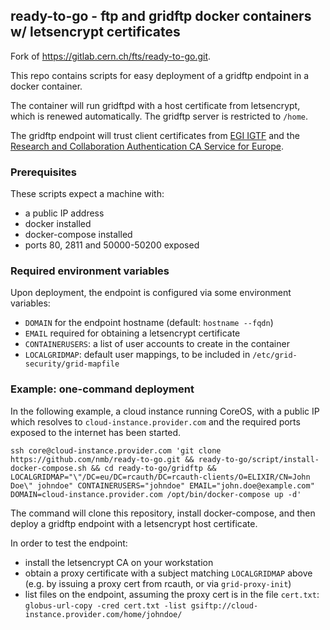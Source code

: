 ## ready-to-go - ftp and gridftp docker containers w/ letsencrypt certificates

Fork of https://gitlab.cern.ch/fts/ready-to-go.git.

This repo contains scripts for easy deployment of a gridftp endpoint in a
docker container.

The container will run gridftpd with a host certificate from letsencrypt, which
is renewed automatically. The gridftp server is restricted to `/home`.

The gridftp endpoint will trust client certificates from [EGI IGTF](https://wiki.egi.eu/wiki/EGI_IGTF_Release) and the
[Research and Collaboration Authentication CA Service for
Europe](https://rcauth.eu/).

### Prerequisites

These scripts expect a machine with:

* a public IP address
* docker installed
* docker-compose installed
* ports 80, 2811 and 50000-50200 exposed

### Required environment variables

Upon deployment, the endpoint is configured via some environment variables:

* `DOMAIN` for the endpoint hostname (default: `hostname --fqdn`)
* `EMAIL` required for obtaining a letsencrypt certificate
* `CONTAINERUSERS`: a list of user accounts to create in the container
* `LOCALGRIDMAP`: default user mappings, to be included in `/etc/grid-security/grid-mapfile`

### Example: one-command deployment

In the following example, a cloud instance running CoreOS, with a public IP which resolves to `cloud-instance.provider.com` and
the required ports exposed to the internet has been started.

```
ssh core@cloud-instance.provider.com 'git clone https://github.com/nmb/ready-to-go.git && ready-to-go/script/install-docker-compose.sh && cd ready-to-go/gridftp && LOCALGRIDMAP="\"/DC=eu/DC=rcauth/DC=rcauth-clients/O=ELIXIR/CN=John Doe\" johndoe" CONTAINERUSERS="johndoe" EMAIL="john.doe@example.com" DOMAIN=cloud-instance.provider.com /opt/bin/docker-compose up -d'
```

The command will clone this repository, install docker-compose, and then deploy
a gridftp endpoint with a letsencrypt host certificate.


In order to test the endpoint:
* install the letsencrypt CA on your workstation
* obtain a proxy certificate with a subject matching `LOCALGRIDMAP` above (e.g.
by issuing a proxy cert from rcauth, or via `grid-proxy-init`)
* list files on the endpoint, assuming the proxy cert is in the file `cert.txt`:
`globus-url-copy -cred cert.txt -list gsiftp://cloud-instance.provider.com/home/johndoe/`


